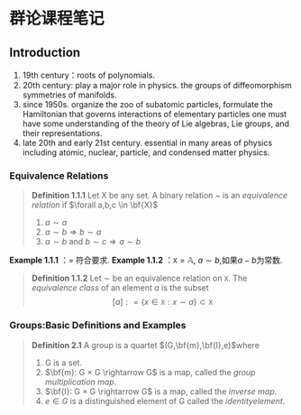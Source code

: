 # 群论课程笔记

## Introduction

1. 19th century：roots of polynomials.
2. 20th century: play a major role in physics.  the groups of diffeomorphism symmetries of manifolds.
3. since 1950s.  organize the zoo of subatomic particles,  formulate the Hamiltonian that governs interactions of elementary particles one must have some understanding of the theory of Lie algebras, Lie groups, and their representations.
4. late 20th and early 21st century.  essential in many areas of physics including atomic, nuclear, particle, and condensed matter physics.

### Equivalence Relations

> **Definition 1.1.1** Let X be any set. A binary relation ~ is an *equivalence relation* if $\forall a,b,c \in \bf{X}$
>
> 1. $a\sim a$
> 2. $a\sim b \Rightarrow b\sim a$
> 3. $a\sim b$ and $b\sim c \Rightarrow a\sim b$

**Example 1.1.1** ：$=$ 符合要求.
**Example 1.1.2** ：$\mathtt X = \mathbb A$, $a \sim b$,如果$a-b$为常数.

>**Definition 1.1.2** Let $\sim$ be an equivalence relation on $\mathtt X$. The *equivalence class* of an element $a$ is the subset 
>$$ [a]: =\{x \in \mathtt X: x\sim a\} \subset \mathtt X$$ 

### Groups:Basic Definitions and Examples

>**Definition 2.1** A group is a quartet $(G,\bf{m},\bf{I},e)$where
>1. G is a set.
>2. $\bf{m}: G × G \rightarrow G$ is a map, called the *group multiplication map*.
>3. $\bf{I}: G × G \rightarrow G$  is a map, called the *inverse map*.
>4. $e \in G$ is a distinguished element of G called the $identity element$.


